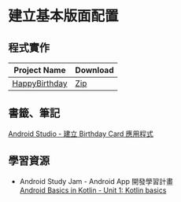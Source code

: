 # 建立基本版面配置
## 程式實作
|Project Name|Download|
|--|--|
[HappyBirthday](https://github.com/mdwiwi0130/Android_Study_Jam/tree/main/Kotlin%20basics/3.Build%20a%20basic%20layout/HappyBirthday)|[Zip](https://github.com/mdwiwi0130/Android_Study_Jam/blob/main/Kotlin%20basics/3.Build%20a%20basic%20layout/HappyBirthday.zip)|
## 書籤、筆記
[Android Studio - 建立 Birthday Card 應用程式](https://developer.android.com/codelabs/basic-android-kotlin-training-birthday-card-app?authuser=2&continue=https%3A%2F%2Fdeveloper.android.com%2Fcourses%2Fpathways%2Fandroid-basics-kotlin-three%3Fauthuser%3D2%23codelab-https%3A%2F%2Fdeveloper.android.com%2Fcodelabs%2Fbasic-android-kotlin-training-birthday-card-app#1)

 ## 學習資源
- Android Study Jam - Android App 開發學習計畫<br>
[Android Basics in Kotlin - Unit 1: Kotlin basics](https://developer.android.com/courses/android-basics-kotlin/course)
